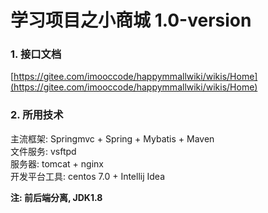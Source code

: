 # 学习项目之小商城 1.0-version

### 1. 接口文档
[https://gitee.com/imooccode/happymmallwiki/wikis/Home](https://gitee.com/imooccode/happymmallwiki/wikis/Home)

### 2. 所用技术
主流框架: Springmvc + Spring + Mybatis + Maven <br/>
文件服务: vsftpd <br/>
服务器: tomcat + nginx <br/>
开发平台工具: centos 7.0 + Intellij Idea <br/>

**注: 前后端分离, JDK1.8**
